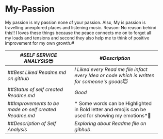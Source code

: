 # My-Passion
My passion is my passion none of your passion.
Also, My is passion is travelling unexplored places and listening music.
Reason: No reason behind this!! I loves these things because the peace connects me on to forget all my loads and tensions and second they also help me to think of positive improvement for my own growth.#


#***SELF SERVICE ANALYSIS***😎  |  #***Description***
------------------------------|---------------------------------
##*Best Liked Readme.md on github*     |          *I Liked every Read me file infact every Idea or code which is written for someone's goods*😇
##*Status of self created Readme.md*   |          *Good*
##*Improvements to be made on self created Readme.md* |	  * Some words can be Highlighted in Bold letter and emojis can be used for showing my emotions*🙂
##*Description of Self Analysis*              |	                *Exploring about Readme file on gibhub*.

